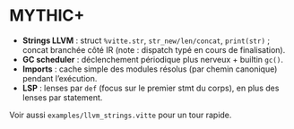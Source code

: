 # MYTHIC+

- **Strings LLVM** : struct `%vitte.str`, `str_new/len/concat`, `print(str)` ; concat branchée côté IR (note : dispatch typé en cours de finalisation).
- **GC scheduler** : déclenchement périodique plus nerveux + builtin `gc()`.
- **Imports** : cache simple des modules résolus (par chemin canonique) pendant l’exécution.
- **LSP** : lenses par `def` (focus sur le premier stmt du corps), en plus des lenses par statement.

Voir aussi `examples/llvm_strings.vitte` pour un tour rapide.
